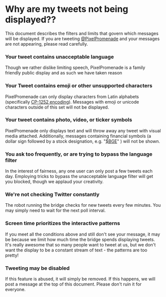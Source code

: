 # Why are my tweets not being displayed??

This document describes the filters and limits that govern which messages will be displayed. If you are tweeting [@PixelPromenade](https://twitter.com/pixelpromenade) and your messages are not appearing, please read carefully.

### Your tweet contains unacceptable language
Though we rather dislike limiting speech, PixelPromenade is a family friendly public display and as such we have taken reason

### Your Tweet contains emoji or other unsupported characters
PixelPromenade can only display characters from Latin alphabets (specifically  [CP-1252 encoding](http://www.cp1252.com/)). Messages with emoji or unicode characters outside of this set will not be displayed.

### Your tweet contains photo, video, or ticker symbols
PixelPromenade only displays text and will throw away any tweet with visual media attached. Additionally, messages containing financial symbols (a dollar sign followed by a stock designation, e.g. "[$BGE](#)" ) will not be shown.

### You ask too frequently, or are trying to bypass the language filter
In the interest of fairness, any one user can only post a few tweets each day. Employing tricks to bypass the unacceptable language filter will get you blocked, though we applaud your creativity.

### We're not checking Twitter constantly
The robot running the bridge checks for new tweets every few minutes. You may simply need to wait for the next poll interval.

### Screen time prioritizes the interactive patterns
If you meet all the conditions above and still don't see your message, it may be because we limit how much time the bridge spends displaying tweets. It's really awesome that so many people want to tweet at us, but we don't want the display to be a constant stream of text - the patterns are too pretty!

### Tweeting may be disabled
If this feature is abused, it will simply be removed. If this happens, we will post a message at the top of this document. Please don't ruin it for everyone.